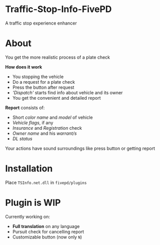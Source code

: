 # Traffic-Stop-Info-FivePD
A traffic stop experience enhancer  

# About
You get the more realistic process of a plate check

**How does it work**
- You stopping the vehicle
- Do a request for a plate check
- Press the button after request
- *'Dispatch'* starts find info about vehicle and its owner
- You get the convenient and detailed report

**Report** consists of:
- Short *color name* and *model* of vehicle
- *Vehicle flags*, if any
- *Insurance* and *Registration* check
- *Owner name* and his *warrant/s*
- *DL status*

Your actions have sound surroundings like press button or getting report

# Installation
Place `TSInfo.net.dll` in `fivepd/plugins`

# Plugin is WIP
Currently working on:
- **Full translation** on any language
- Pursuit check for cancelling report
- Customizable button (now only `N`)
